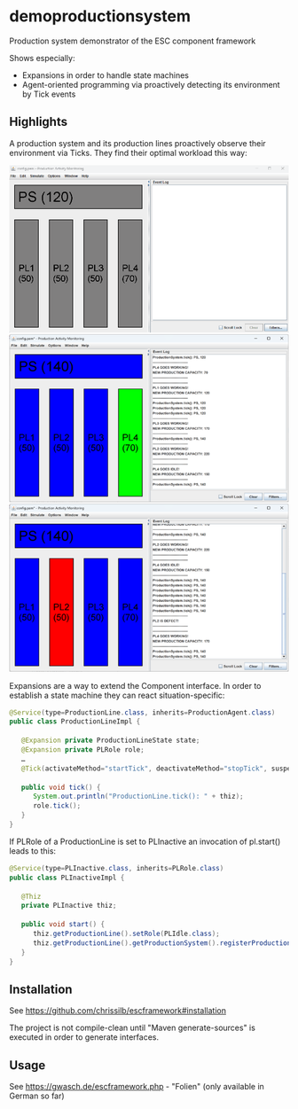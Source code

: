 # demoproductionsystem

Production system demonstrator of the ESC component framework

Shows especially:
* Expansions in order to handle state machines
* Agent-oriented programming via proactively detecting its environment by Tick events


## Highlights
A production system and its production lines proactively observe their environment via Ticks. They find their optimal workload this way:

<img src="pics/productionsystem1.gif" width="600" />

<img src="pics/productionsystem2.png" width="600" />

<img src="pics/productionsystem3.png" width="600" />

Expansions are a way to extend the Component interface. In order to establish a state machine they can react situation-specific:

```Java
@Service(type=ProductionLine.class, inherits=ProductionAgent.class)
public class ProductionLineImpl {

   @Expansion private ProductionLineState state;
   @Expansion private PLRole role;
   …
   @Tick(activateMethod="startTick", deactivateMethod="stopTick", suspendMethod="suspendTick", resumeMethod="resumeTick")

   public void tick() {
      System.out.println("ProductionLine.tick(): " + thiz);
      role.tick();
   }
}
```

If PLRole of a ProductionLine is set to PLInactive an invocation of pl.start() leads to this:

```Java
@Service(type=PLInactive.class, inherits=PLRole.class)
public class PLInactiveImpl { 

   @Thiz
   private PLInactive thiz;

   public void start() {
      thiz.getProductionLine().setRole(PLIdle.class);
      thiz.getProductionLine().getProductionSystem().registerProductionLine(thiz.getProductionLine());
   }
}
```

## Installation
See https://github.com/chrissilb/escframework#installation

The project is not compile-clean until "Maven generate-sources" is executed in order to generate interfaces.


## Usage
See https://gwasch.de/escframework.php - "Folien" (only available in German so far)

